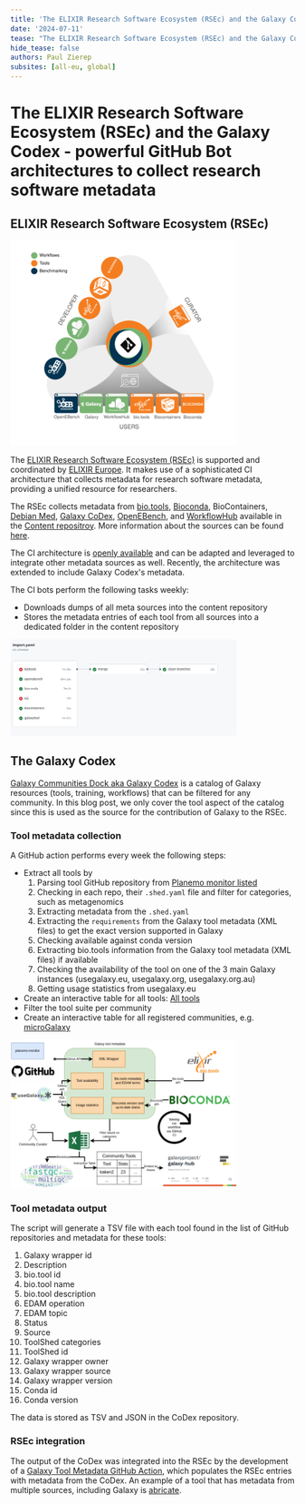 ```yaml
---
title: 'The ELIXIR Research Software Ecosystem (RSEc) and the Galaxy Codex - powerful GitHub Bot architectures to collect research software metadata'
date: '2024-07-11'
tease: "The ELIXIR Research Software Ecosystem (RSEc) and the Galaxy Codex make use of GitHub CI bots to collect research software metadata and provide a FAIR tool metadata repository for the global research community"
hide_tease: false
authors: Paul Zierep 
subsites: [all-eu, global]
---
```


# The ELIXIR Research Software Ecosystem (RSEc) and the Galaxy Codex - powerful GitHub Bot architectures to collect research software metadata

## ELIXIR Research Software Ecosystem (RSEc)

<img src="./rsec.svg" style="max-width: 400px" alt="RSEc" />

The [ELIXIR Research Software Ecosystem (RSEc)](https://research-software-ecosystem.github.io/index) is supported and coordinated by [ELIXIR Europe](https://elixir-europe.org/).
It makes use of a sophisticated CI architecture that collects metadata for research software metadata, providing a unified resource for researchers. 

The RSEc collects metadata from [bio.tools](https://bio.tools), [Bioconda](https://bioconda.github.io/), BioContainers, [Debian Med](https://www.debian.org/devel/debian-med/index.de.html), [Galaxy CoDex](https://github.com/galaxyproject/galaxy_codex),
[OpenEBench](https://openebench.bsc.es), and [WorkflowHub](https://workflowhub.eu/) available in the [Content repositroy](https://github.com/research-software-ecosystem/content).
More information about the sources can be found [here](https://research-software-ecosystem.github.io/sources).

The CI architecture is [openly available](https://github.com/research-software-ecosystem/utils) and can be adapted and leveraged to integrate other metadata sources as well.
Recently, the architecture was extended to include Galaxy Codex's metadata.

The CI bots perform the following tasks weekly:

* Downloads dumps of all meta sources into the content repository
* Stores the metadata entries of each tool from all sources into a dedicated folder in the content repository

<img src="./CI_01.png" style="max-width: 400px" alt="CI" />

## The Galaxy Codex

[Galaxy Communities Dock aka Galaxy Codex](https://github.com/galaxyproject/galaxy_codex) is a catalog of Galaxy resources (tools, training, workflows) that can be filtered for any community.
In this blog post, we only cover the tool aspect of the catalog since this is used as the source for the contribution of Galaxy to the RSEc.

### Tool metadata collection

A GitHub action performs every week the following steps:

- Extract all tools by
    1. Parsing tool GitHub repository from [Planemo monitor listed](https://github.com/galaxyproject/planemo-monitor)
    2. Checking in each repo, their `.shed.yaml` file and filter for categories, such as metagenomics 
    3. Extracting metadata from the `.shed.yaml`
    4. Extracting the `requirements` from the Galaxy tool metadata (XML files) to get the exact version supported in Galaxy
    5. Checking available against conda version
    6. Extracting bio.tools information from the Galaxy tool metadata (XML files) if available
    7. Checking the availability of the tool on one of the 3 main Galaxy instances (usegalaxy.eu, usegalaxy.org, usegalaxy.org.au)
    8. Getting usage statistics from usegalaxy.eu
- Create an interactive table for all tools: [All tools](https://galaxyproject.github.io/galaxy_tool_metadata_extractor/)
- Filter the tool suite per community
- Create an interactive table for all registered communities, e.g. [microGalaxy](https://galaxyproject.github.io/galaxy_tool_metadata_extractor/microgalaxy/)

<img src="./Preprint_flowchart.png" style="max-width: 400px" alt="CoDex" />

### Tool metadata output

The script will generate a TSV file with each tool found in the list of GitHub repositories and metadata for these tools:

1. Galaxy wrapper id
2. Description
3. bio.tool id
4. bio.tool name
5. bio.tool description
6. EDAM operation
7. EDAM topic
8. Status
9. Source
10. ToolShed categories
11. ToolShed id
12. Galaxy wrapper owner
13. Galaxy wrapper source
14. Galaxy wrapper version
15. Conda id
16. Conda version

The data is stored as TSV and JSON in the CoDex repository.

### RSEc integration

The output of the CoDex was integrated into the RSEc by the development of a [Galaxy Tool Metadata GitHub Action](https://github.com/research-software-ecosystem/utils/tree/main/galaxytool-import),
which populates the RSEc entries with metadata from the CoDex.
An example of a tool that has metadata from multiple sources, including Galaxy is [abricate](https://github.com/research-software-ecosystem/content/tree/c840b13928330e97c7eb6ccb6a779ff9b0f37835/data/abricate).
